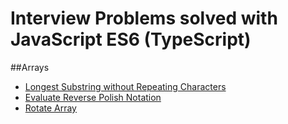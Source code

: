 Interview Problems solved with JavaScript ES6 (TypeScript)
==========================================================

##Arrays

- [Longest Substring without Repeating Characters](https://leetcode.com/problems/longest-substring-without-repeating-characters/)
- [Evaluate Reverse Polish Notation](https://leetcode.com/problems/evaluate-reverse-polish-notation/)
- [Rotate Array](https://leetcode.com/problems/rotate-array/)
